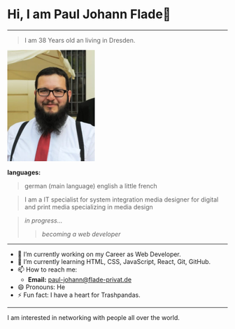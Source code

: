 # **Hi, I am Paul Johann Flade**👋
---
> I am 38 Years old an living in Dresden.

<img src="PFS.jpg" width="200">

**languages:**
> german (main language)
> english
> a little french

> I am a IT specialist for system integration
> media designer for digital and print media specializing in media design 

> *in progress...*
>>  *becoming a web developer*

---

- 🔭 I’m currently working on my Career as Web Developer.
- 🌱 I’m currently learning HTML, CSS, JavaScript, React, Git, GitHub.
- 📫 How to reach me:
  - **Email:** paul-johann@flade-privat.de
- 😄 Pronouns: He
- ⚡ Fun fact: I have a heart for Trashpandas.

---

I am interested in networking with people all over the world.

